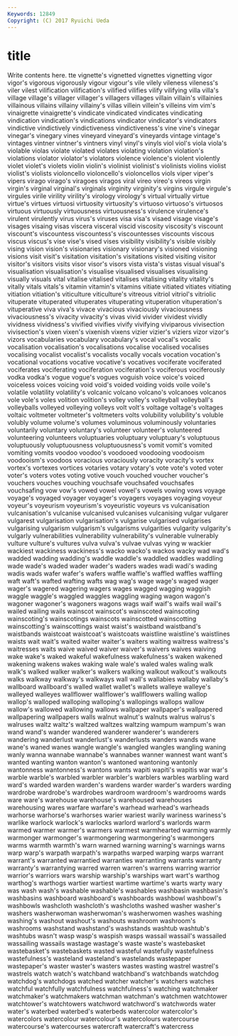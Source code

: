 ```yaml
---
Keywords: 12849 
Copyright: (C) 2017 Ryuichi Ueda
---
```


# title

Write contents here.
tte vignette's vignetted
vignettes vignetting vigor vigor's vigorous vigorously vigour vigour's vile vilely
vileness vileness's viler vilest vilification vilification's vilified vilifies vilify vilifying
villa villa's village village's villager villager's villagers villages villain villain's
villainies villainous villains villainy villainy's villas villein villein's villeins vim
vim's vinaigrette vinaigrette's vindicate vindicated vindicates vindicating vindication vindication's vindications
vindicator vindicator's vindicators vindictive vindictively vindictiveness vindictiveness's vine vine's vinegar
vinegar's vinegary vines vineyard vineyard's vineyards vintage vintage's vintages vintner
vintner's vintners vinyl vinyl's vinyls viol viol's viola viola's violable
violas violate violated violates violating violation violation's violations violator violator's
violators violence violence's violent violently violet violet's violets violin violin's
violinist violinist's violinists violins violist violist's violists violoncello violoncello's violoncellos
viols viper viper's vipers virago virago's viragoes viragos viral vireo
vireo's vireos virgin virgin's virginal virginal's virginals virginity virginity's virgins
virgule virgule's virgules virile virility virility's virology virology's virtual virtually
virtue virtue's virtues virtuosi virtuosity virtuosity's virtuoso virtuoso's virtuosos virtuous
virtuously virtuousness virtuousness's virulence virulence's virulent virulently virus virus's viruses
visa visa's visaed visage visage's visages visaing visas viscera visceral
viscid viscosity viscosity's viscount viscount's viscountess viscountess's viscountesses viscounts viscous
viscus viscus's vise vise's vised vises visibility visibility's visible visibly
vising vision vision's visionaries visionary visionary's visioned visioning visions visit
visit's visitation visitation's visitations visited visiting visitor visitor's visitors visits
visor visor's visors vista vista's vistas visual visual's visualisation visualisation's
visualise visualised visualises visualising visually visuals vital vitalise vitalised vitalises
vitalising vitality vitality's vitally vitals vitals's vitamin vitamin's vitamins vitiate
vitiated vitiates vitiating vitiation vitiation's viticulture viticulture's vitreous vitriol vitriol's
vitriolic vituperate vituperated vituperates vituperating vituperation vituperation's vituperative viva viva's
vivace vivacious vivaciously vivaciousness vivaciousness's vivacity vivacity's vivas vivid vivider
vividest vividly vividness vividness's vivified vivifies vivify vivifying viviparous vivisection
vivisection's vixen vixen's vixenish vixens vizier vizier's viziers vizor vizor's
vizors vocabularies vocabulary vocabulary's vocal vocal's vocalic vocalisation vocalisation's vocalisations
vocalise vocalised vocalises vocalising vocalist vocalist's vocalists vocally vocals vocation
vocation's vocational vocations vocative vocative's vocatives vociferate vociferated vociferates vociferating
vociferation vociferation's vociferous vociferously vodka vodka's vogue vogue's vogues voguish
voice voice's voiced voiceless voices voicing void void's voided voiding
voids voile voile's volatile volatility volatility's volcanic volcano volcano's volcanoes
volcanos vole vole's voles volition volition's volley volley's volleyball volleyball's
volleyballs volleyed volleying volleys volt volt's voltage voltage's voltages voltaic
voltmeter voltmeter's voltmeters volts volubility volubility's voluble volubly volume volume's
volumes voluminous voluminously voluntaries voluntarily voluntary voluntary's volunteer volunteer's volunteered
volunteering volunteers voluptuaries voluptuary voluptuary's voluptuous voluptuously voluptuousness voluptuousness's vomit
vomit's vomited vomiting vomits voodoo voodoo's voodooed voodooing voodooism voodooism's
voodoos voracious voraciously voracity voracity's vortex vortex's vortexes vortices votaries
votary votary's vote vote's voted voter voter's voters votes voting
votive vouch vouched voucher voucher's vouchers vouches vouching vouchsafe vouchsafed
vouchsafes vouchsafing vow vow's vowed vowel vowel's vowels vowing vows
voyage voyage's voyaged voyager voyager's voyagers voyages voyaging voyeur voyeur's
voyeurism voyeurism's voyeuristic voyeurs vs vulcanisation vulcanisation's vulcanise vulcanised vulcanises
vulcanising vulgar vulgarer vulgarest vulgarisation vulgarisation's vulgarise vulgarised vulgarises vulgarising
vulgarism vulgarism's vulgarisms vulgarities vulgarity vulgarity's vulgarly vulnerabilities vulnerability vulnerability's
vulnerable vulnerably vulture vulture's vultures vulva vulva's vulvae vulvas vying
w wackier wackiest wackiness wackiness's wacko wacko's wackos wacky wad
wad's wadded wadding wadding's waddle waddle's waddled waddles waddling wade
wade's waded wader wader's waders wades wadi wadi's wading wadis
wads wafer wafer's wafers waffle waffle's waffled waffles waffling waft
waft's wafted wafting wafts wag wag's wage wage's waged wager
wager's wagered wagering wagers wages wagged wagging waggish waggle waggle's
waggled waggles waggling waging wagon wagon's wagoner wagoner's wagoners wagons
wags waif waif's waifs wail wail's wailed wailing wails wainscot
wainscot's wainscoted wainscoting wainscoting's wainscotings wainscots wainscotted wainscotting wainscotting's wainscottings
waist waist's waistband waistband's waistbands waistcoat waistcoat's waistcoats waistline waistline's
waistlines waists wait wait's waited waiter waiter's waiters waiting waitress
waitress's waitresses waits waive waived waiver waiver's waivers waives waiving
wake wake's waked wakeful wakefulness wakefulness's waken wakened wakening wakens
wakes waking wale wale's waled wales waling walk walk's walked
walker walker's walkers walking walkout walkout's walkouts walks walkway walkway's
walkways wall wall's wallabies wallaby wallaby's wallboard wallboard's walled wallet
wallet's wallets walleye walleye's walleyed walleyes wallflower wallflower's wallflowers walling
wallop wallop's walloped walloping walloping's wallopings wallops wallow wallow's wallowed
wallowing wallows wallpaper wallpaper's wallpapered wallpapering wallpapers walls walnut walnut's
walnuts walrus walrus's walruses waltz waltz's waltzed waltzes waltzing wampum
wampum's wan wand wand's wander wandered wanderer wanderer's wanderers wandering
wanderlust wanderlust's wanderlusts wanders wands wane wane's waned wanes wangle
wangle's wangled wangles wangling waning wanly wanna wannabe wannabe's wannabes
wanner wannest want want's wanted wanting wanton wanton's wantoned wantoning
wantonly wantonness wantonness's wantons wants wapiti wapiti's wapitis war war's
warble warble's warbled warbler warbler's warblers warbles warbling ward ward's
warded warden warden's wardens warder warder's warders warding wardrobe wardrobe's
wardrobes wardroom wardroom's wardrooms wards ware ware's warehouse warehouse's warehoused
warehouses warehousing wares warfare warfare's warhead warhead's warheads warhorse warhorse's
warhorses warier wariest warily wariness wariness's warlike warlock warlock's warlocks
warlord warlord's warlords warm warmed warmer warmer's warmers warmest warmhearted
warming warmly warmonger warmonger's warmongering warmongering's warmongers warms warmth warmth's
warn warned warning warning's warnings warns warp warp's warpath warpath's
warpaths warped warping warps warrant warrant's warranted warrantied warranties warranting
warrants warranty warranty's warrantying warred warren warren's warrens warring warrior
warrior's warriors wars warship warship's warships wart wart's warthog warthog's
warthogs wartier wartiest wartime wartime's warts warty wary was wash
wash's washable washable's washables washbasin washbasin's washbasins washboard washboard's washboards
washbowl washbowl's washbowls washcloth washcloth's washcloths washed washer washer's washers
washerwoman washerwoman's washerwomen washes washing washing's washout washout's washouts washroom
washroom's washrooms washstand washstand's washstands washtub washtub's washtubs wasn't wasp
wasp's waspish wasps wassail wassail's wassailed wassailing wassails wastage wastage's
waste waste's wastebasket wastebasket's wastebaskets wasted wasteful wastefully wastefulness wastefulness's
wasteland wasteland's wastelands wastepaper wastepaper's waster waster's wasters wastes wasting
wastrel wastrel's wastrels watch watch's watchband watchband's watchbands watchdog watchdog's
watchdogs watched watcher watcher's watchers watches watchful watchfully watchfulness watchfulness's
watching watchmaker watchmaker's watchmakers watchman watchman's watchmen watchtower watchtower's watchtowers
watchword watchword's watchwords water water's waterbed waterbed's waterbeds watercolor watercolor's
watercolors watercolour watercolour's watercolours watercourse watercourse's watercourses watercraft watercraft's watercress
